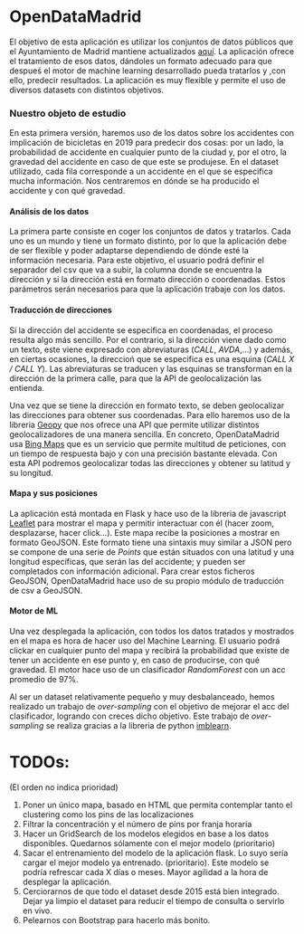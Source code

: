# OpenDataMadrid #

El objetivo de esta aplicación es utilizar los conjuntos de datos públicos que el Ayuntamiento de Madrid mantiene actualizados [aquí](https://datos.madrid.es/portal/site/egob/). La aplicación ofrece el tratamiento de esos datos, dándoles un formato adecuado para que despueś el motor de machine learning desarrollado pueda tratarlos y ,con ello, predecir resultados. La aplicación es muy flexible y permite el uso de diversos datasets con distintos objetivos.

### Nuestro objeto de estudio ###

En esta primera versión, haremos uso de los datos sobre los accidentes con implicación de bicicletas en 2019 para predecir dos cosas: por un lado, la probabilidad de accidente en cualquier punto de la ciudad y, por el otro, la gravedad del accidente en caso de que este se produjese. En el dataset utilizado, cada fila corresponde a un accidente en el que se especifica mucha información. Nos centraremos en dónde se ha producido el accidente y con qué gravedad.

#### Análisis de los datos ####

La primera parte consiste en coger los conjuntos de datos y tratarlos. Cada uno es un mundo y tiene un formato distinto, por lo que la aplicación debe de ser flexible y poder adaptarse dependiendo de dónde esté la información necesaria. Para este objetivo, el usuario podrá definir el separador del csv que va a subir, la columna donde se encuentra la dirección y si la dirección está en formato dirección o coordenadas. Estos parámetros serán necesarios para que la aplicación trabaje con los datos.

#### Traducción de direcciones ####

Si la dirección del accidente se especifica en coordenadas, el proceso resulta algo más sencillo. Por el contrario, si la dirección viene dado como un texto, este viene expresado con abreviaturas (*CALL*, *AVDA*,...) y además, en ciertas ocasiones, la direccioń que se especifica es una esquina (*CALL X / CALL Y*). Las abreviaturas se traducen y las esquinas se transforman en la dirección de la primera calle, para que la API de geolocalización las entienda.

Una vez que se tiene la dirección en formato texto, se deben geolocalizar las direcciones para obtener sus coordenadas. Para ello haremos uso de la libreria [Geopy](https://geopy.readthedocs.io/en/stable/) que nos ofrece una API que permite utilizar distintos geolocalizadores de una manera sencilla. En concreto, OpenDataMadrid usa [Bing Maps](https://www.bing.com/maps) que es un servicio que permite multitud de peticiones, con un tiempo de respuesta bajo y con una precisión bastante elevada. Con esta API podremos geolocalizar todas las direcciones y obtener su latitud y su longitud.


#### Mapa y sus posiciones ####

La aplicación está montada en Flask y hace uso de la libreria de javascript [Leaflet](https://leafletjs.com/) para mostrar el mapa y permitir interactuar con él (hacer zoom, desplazarse, hacer click...). Este mapa recibe la posiciones a mostrar en formato GeoJSON. Este formato tiene una sintaxis muy similar a JSON pero se compone de una serie de *Points* que están situados con una latitud y una longitud específicas, que serán las del accidente; y pueden ser completados con información adicional. Para crear estos ficheros GeoJSON, OpenDataMadrid hace uso de su propio módulo de traducción de csv a GeoJSON.


#### Motor de ML ####

Una vez desplegada la aplicación, con todos los datos tratados y mostrados en el mapa es hora de hacer uso del Machine Learning. El usuario podrá clickar en cualquier punto del mapa y recibirá la probabilidad que existe de tener un accidente en ese punto y, en caso de producirse, con qué gravedad. El motor hace uso de un clasificador *RandomForest* con un acc promedio de 97%. 

Al ser un dataset relativamente pequeño y muy desbalanceado, hemos realizado un trabajo de *over-sampling* con el objetivo de mejorar el acc del clasificador, logrando con creces dicho objetivo. Este trabajo de *over-sampling* se realiza gracias a la libreria de python [imblearn](https://imbalanced-learn.readthedocs.io/en/stable/api.html).

# TODOs:
(El orden no indica prioridad)
1. Poner un único mapa, basado en HTML que permita contemplar tanto el clustering como los pins de las localizaciones
2. Filtrar la concentración y el número de pins por franja horaria
3. Hacer un GridSearch de los modelos elegidos en base a los datos disponibles. Quedarnos sólamente con el mejor modelo (prioritario)
4. Sacar el entrenamiento del modelo de la aplicación flask. Lo suyo sería cargar el mejor modelo ya entrenado. (prioritario). Este modelo se podría refrescar cada X días o meses. Mayor agilidad a la hora de desplegar la aplicación.
6. Cerciorarnos de que todo el dataset desde 2015 está bien integrado. Dejar ya limpio el dataset para reducir el tiempo de consulta o servirlo en vivo.
5. Pelearnos con Bootstrap para hacerlo más bonito.
